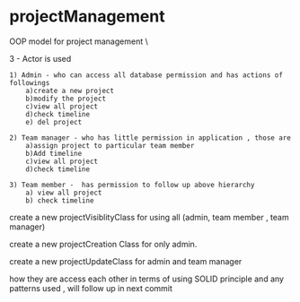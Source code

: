 # projectManagement
OOP model for project management \

3 - Actor is used 

    1) Admin - who can access all database permission and has actions of followings
        a)create a new project
        b)modify the project
        c)view all project
        d)check timeline
        e) del project

    2) Team manager - who has little permission in application , those are
        a)assign project to particular team member
        b)Add timeline
        c)view all project
        d)check timeline

    3) Team member -  has permission to follow up above hierarchy
        a) view all project
        b) check timeline



create a new projectVisiblityClass for using all (admin, team member , team manager)

create a new projectCreation Class  for only admin.

create a new projectUpdateClass for admin and team manager


how  they are access each other in terms of using SOLID principle and any patterns used , will follow up in next commit




